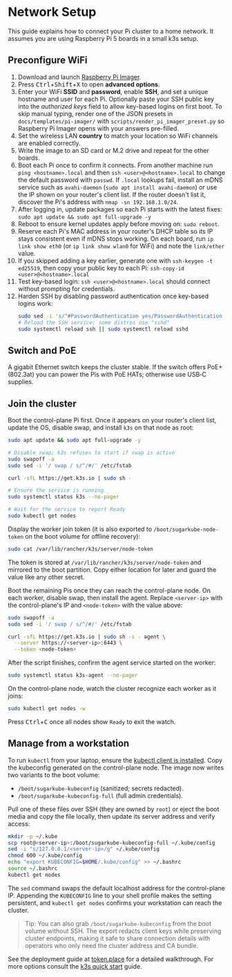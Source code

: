 # Network Setup

This guide explains how to connect your Pi cluster to a home network.
It assumes you are using Raspberry Pi 5 boards in a small k3s setup.

## Preconfigure WiFi

1. Download and launch [Raspberry Pi Imager](https://www.raspberrypi.com/software/).
2. Press <kbd>Ctrl</kbd>+<kbd>Shift</kbd>+<kbd>X</kbd> to open **advanced options**.
3. Enter your WiFi **SSID** and **password**, enable **SSH**, and set a unique
   hostname and user for each Pi. Optionally paste your SSH public key into the
   *authorized keys* field to allow key-based logins on first boot. To skip
   manual typing, render one of the JSON presets in
   `docs/templates/pi-imager/` with `scripts/render_pi_imager_preset.py` so
   Raspberry Pi Imager opens with your answers pre-filled.
4. Set the wireless LAN **country** to match your location so WiFi channels are enabled correctly.
5. Write the image to an SD card or M.2 drive and repeat for the other boards.
6. Boot each Pi once to confirm it connects. From another machine run
   `ping <hostname>.local` and then `ssh <user>@<hostname>.local` to change the
   default password with `passwd`. If `.local` lookups fail, install an mDNS
   service such as `avahi-daemon` (`sudo apt install avahi-daemon`) or use the
   IP shown on your router's client list. If the router doesn't list it,
   discover the Pi's address with `nmap -sn 192.168.1.0/24`.
7. After logging in, update packages so each Pi starts with the latest fixes:
   `sudo apt update && sudo apt full-upgrade -y`
8. Reboot to ensure kernel updates apply before moving on: `sudo reboot`.
9. Reserve each Pi's MAC address in your router's DHCP table so its IP stays
   consistent even if mDNS stops working. On each board, run
   `ip link show eth0` (or `ip link show wlan0` for WiFi) and note the
   `link/ether` value.
10. If you skipped adding a key earlier, generate one with
    `ssh-keygen -t ed25519`, then copy your public key to each Pi:
    `ssh-copy-id <user>@<hostname>.local`
11. Test key-based login: `ssh <user>@<hostname>.local` should connect without
    prompting for credentials.
12. Harden SSH by disabling password authentication once key-based logins work:
    ```sh
    sudo sed -i 's/^#PasswordAuthentication yes/PasswordAuthentication no/' /etc/ssh/sshd_config
    # Reload the SSH service; some distros use "sshd"
    sudo systemctl reload ssh || sudo systemctl reload sshd
    ```

## Switch and PoE

A gigabit Ethernet switch keeps the cluster stable. If the switch offers
PoE+ (802.3at) you can power the Pis with PoE HATs; otherwise use USB‑C supplies.

## Join the cluster

Boot the control-plane Pi first. Once it appears on your router's client list,
update the OS, disable swap, and install `k3s` on that node as root:

```sh
sudo apt update && sudo apt full-upgrade -y

# Disable swap; k3s refuses to start if swap is active
sudo swapoff -a
sudo sed -i '/ swap / s/^/#/' /etc/fstab

curl -sfL https://get.k3s.io | sudo sh -

# Ensure the service is running
sudo systemctl status k3s --no-pager

# Wait for the service to report Ready
sudo kubectl get nodes
```

Display the worker join token (it is also exported to `/boot/sugarkube-node-token` on
the boot volume for offline recovery):

```sh
sudo cat /var/lib/rancher/k3s/server/node-token
```

The token is stored at `/var/lib/rancher/k3s/server/node-token` and mirrored to the
boot partition. Copy either location for later and guard the value like any other secret.

Boot the remaining Pis once they can reach the control-plane node. On each
worker, disable swap, then install the agent. Replace `<server-ip>` with the
control-plane's IP and `<node-token>` with the value above:

```sh
sudo swapoff -a
sudo sed -i '/ swap / s/^/#/' /etc/fstab

curl -sfL https://get.k3s.io | sudo sh -s - agent \
  --server https://<server-ip>:6443 \
  --token <node-token>
```

After the script finishes, confirm the agent service started on the worker:

```sh
sudo systemctl status k3s-agent --no-pager
```

On the control-plane node, watch the cluster recognize each worker as it joins:

```sh
sudo kubectl get nodes -w
```

Press <kbd>Ctrl</kbd>+<kbd>C</kbd> once all nodes show `Ready` to exit the watch.

## Manage from a workstation

To run `kubectl` from your laptop, ensure the
[kubectl client is installed](https://kubernetes.io/docs/tasks/tools/#kubectl).
Copy the kubeconfig generated on the control-plane node. The image now writes two
variants to the boot volume:

- `/boot/sugarkube-kubeconfig` (sanitized; secrets redacted).
- `/boot/sugarkube-kubeconfig-full` (full admin credentials).

Pull one of these files over SSH (they are owned by `root`) or eject the boot
media and copy the file locally, then update its server address and verify access:

```sh
mkdir -p ~/.kube
scp root@<server-ip>:/boot/sugarkube-kubeconfig-full ~/.kube/config
sed -i "s/127.0.0.1/<server-ip>/g" ~/.kube/config
chmod 600 ~/.kube/config
echo "export KUBECONFIG=$HOME/.kube/config" >> ~/.bashrc
source ~/.bashrc
kubectl get nodes
```

The `sed` command swaps the default localhost address for the control-plane
IP. Appending the `KUBECONFIG` line to your shell profile makes the setting
persistent, and `kubectl get nodes` confirms your workstation can reach the
cluster.

> Tip: You can also grab `/boot/sugarkube-kubeconfig` from the boot volume without SSH.
> The export redacts client keys while preserving cluster endpoints, making it safe to share
> connection details with operators who only need the cluster address and CA bundle.

See the deployment guide at
[token.place](https://github.com/futuroptimist/token.place) for a detailed
walkthrough. For more options consult the
[k3s quick start](https://docs.k3s.io/quick-start) guide.
